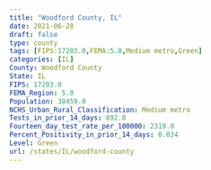 ```yaml
---
title: "Woodford County, IL"
date: 2021-06-28
draft: false
type: county
tags: [FIPS:17203.0,FEMA:5.0,Medium metro,Green]
categories: [IL]
County: Woodford County
State: IL
FIPS: 17203.0
FEMA_Region: 5.0
Population: 38459.0
NCHS_Urban_Rural_Classification: Medium metro
Tests_in_prior_14_days: 892.0
Fourteen_day_test_rate_per_100000: 2319.0
Percent_Positivity_in_prior_14_days: 0.024
Level: Green
url: /states/IL/woodford-county
---
```



